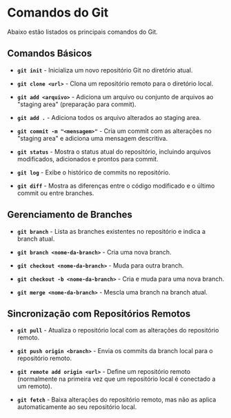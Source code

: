 # Comandos do Git

Abaixo estão listados os principais comandos do Git.

## Comandos Básicos

- **`git init`** - Inicializa um novo repositório Git no diretório atual.
  
- **`git clone <url>`** - Clona um repositório remoto para o diretório local.

- **`git add <arquivo>`** - Adiciona um arquivo ou conjunto de arquivos ao "staging area" (preparação para commit).
- **`git add .`** - Adiciona todos os arquivo alterados ao staging area.

- **`git commit -m "<mensagem>"`** - Cria um commit com as alterações no "staging area" e adiciona uma mensagem descritiva.

- **`git status`** - Mostra o status atual do repositório, incluindo arquivos modificados, adicionados e prontos para commit.

- **`git log`** - Exibe o histórico de commits no repositório.

- **`git diff`** - Mostra as diferenças entre o código modificado e o último commit ou entre branches.

## Gerenciamento de Branches

- **`git branch`** - Lista as branches existentes no repositório e indica a branch atual.

- **`git branch <nome-da-branch>`** - Cria uma nova branch.

- **`git checkout <nome-da-branch>`** - Muda para outra branch.

- **`git checkout -b <nome-da-branch>`** - Cria e muda para uma nova branch.

- **`git merge <nome-da-branch>`** - Mescla uma branch na branch atual.

## Sincronização com Repositórios Remotos

- **`git pull`** - Atualiza o repositório local com as alterações do repositório remoto.

- **`git push origin <branch>`** - Envia os commits da branch local para o repositório remoto.

- **`git remote add origin <url>`** - Define um repositório remoto (normalmente na primeira vez que um repositório local é conectado a um remoto).

- **`git fetch`** - Baixa alterações do repositório remoto, mas não as aplica automaticamente ao seu repositório local.